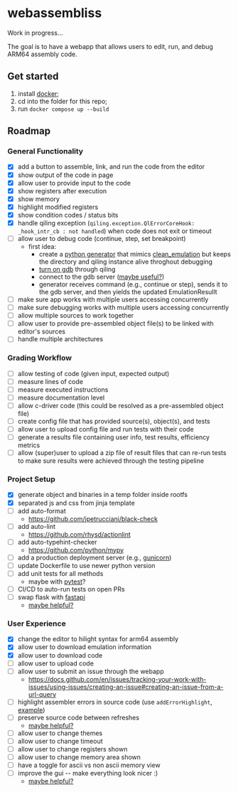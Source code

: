 # webassembliss

Work in progress...

The goal is to have a webapp that allows users to edit, run, and debug ARM64 assembly code.

## Get started
1. install [docker](https://www.docker.com/get-started/);
2. cd into the folder for this repo;
3. run `docker compose up --build`

## Roadmap

### General Functionality
- [x] add a button to assemble, link, and run the code from the editor
- [x] show output of the code in page
- [x] allow user to provide input to the code
- [x] show registers after execution
- [x] show memory
- [x] highlight modified registers
- [x] show condition codes / status bits
- [x] handle qiling exception (`qiling.exception.QlErrorCoreHook: _hook_intr_cb : not handled`) when code does not exit or timeout 
- [ ] allow user to debug code (continue, step, set breakpoint)
	- first idea:
		- create a [python generator](https://wiki.python.org/moin/Generators) that mimics [clean_emulation](https://github.ncsu.edu/assembliss/webassembliss/blob/229e172c4e7ad71c09e9c97c452063d1250a1d3b/webassembliss/emulation/utils.py#L399) but keeps the directory and qiling instance alive throghout debugging
		- [turn on gdb](https://github.ncsu.edu/assembliss/webassembliss/blob/229e172c4e7ad71c09e9c97c452063d1250a1d3b/webassembliss/examples/arm64_linux/arm64_linux_emulation.py#L32-L34) through qiling
		- connect to the gdb server ([maybe useful?](https://python3-pwntools.readthedocs.io/en/latest/gdb.html#module-pwnlib.gdb))
		- generator receives command (e.g., continue or step), sends it to the gdb server, and then yields the updated EmulationResullt
- [ ] make sure app works with multiple users accessing concurrently
- [ ] make sure debugging works with multiple users accessing concurrently
- [ ] allow multiple sources to work together
- [ ] allow user to provide pre-assembled object file(s) to be linked with editor's sources
- [ ] handle multiple architectures

### Grading Workflow
- [ ] allow testing of code (given input, expected output)
- [ ] measure lines of code
- [ ] measure executed instructions
- [ ] measure documentation level
- [ ] allow c-driver code (this could be resolved as a pre-assembled object file)
- [ ] create config file that has provided source(s), object(s), and tests
- [ ] allow user to upload config file and run tests with their code
- [ ] generate a results file containing user info, test results, efficiency metrics
- [ ] allow (super)user to upload a zip file of result files that can re-run tests to make sure results were achieved through the testing pipeline

### Project Setup
- [x] generate object and binaries in a temp folder inside rootfs
- [x] separated js and css from jinja template
- [ ] add auto-format
	- https://github.com/jpetrucciani/black-check
- [ ] add auto-lint
	- https://github.com/rhysd/actionlint
- [ ] add auto-typehint-checker
	- https://github.com/python/mypy
- [ ] add a production deployment server (e.g., [gunicorn](https://rest-apis-flask.teclado.com/docs/deploy_to_render/docker_with_gunicorn/))
- [ ] update Dockerfile to use newer python version
- [ ] add unit tests for all methods
	- maybe with [pytest](https://docs.pytest.org/en/stable/getting-started.html)?
- [ ] CI/CD to auto-run tests on open PRs
- [ ] swap flask with [fastapi](https://fastapi.tiangolo.com/)
	- [maybe helpful?](https://testdriven.io/blog/moving-from-flask-to-fastapi/)

### User Experience
- [x] change the editor to hilight syntax for arm64 assembly
- [x] allow user to download emulation information
- [x] allow user to download code
- [ ] allow user to upload code
- [ ] allow user to submit an issue through the webapp
	- https://docs.github.com/en/issues/tracking-your-work-with-issues/using-issues/creating-an-issue#creating-an-issue-from-a-url-query
- [ ] highlight assembler errors in source code (use `addErrorHighlight`, [example](https://github.ncsu.edu/assembliss/webassembliss/blob/392d960d8fff61facc93eb0a561149578c42a6f8/webassembliss/static/js/arm64_linux.js#L358-L362))
- [ ] preserve source code between refreshes
	- [maybe helpful?](https://testdriven.io/blog/flask-sessions/)
- [ ] allow user to change themes
- [ ] allow user to change timeout
- [ ] allow user to change registers shown
- [ ] allow user to change memory area shown
- [ ] have a toggle for ascii vs non ascii memory view
- [ ] improve the gui -- make everything look nicer :)
	- [maybe helpful?](https://getbootstrap.com/)
